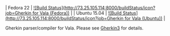 | Fedora 22 | [![Build Status](http://73.25.105.114:8000/buildStatus/icon?job=Gherkin for Vala (Fedora))](http://73.25.105.114:8000/job/Gherkin%20for%20Vala%20(Fedora)/) |
| Ubuntu 15.04 | [![Build Status](http://73.25.105.114:8000/buildStatus/icon?job=Gherkin for Vala (Ubuntu))](http://73.25.105.114:8000/job/Gherkin%20for%20Vala%20(Ubuntu)/) |

Gherkin parser/compiler for Vala. Please see [Gherkin3](https://github.com/cucumber/gherkin3) for details.

